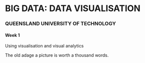 # BIG DATA: DATA VISUALISATION

### QUEENSLAND UNIVERSITY OF TECHNOLOGY


#### Week 1

Using visualisation and visual analytics

The old adage a picture is worth a thousand words.
